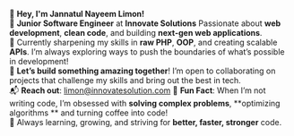 👋 **Hey, I'm Jannatul Nayeem Limon!**  
💼 **Junior Software Engineer** at **Innovate Solutions** 
      Passionate about **web development**, **clean code**, and building **next-gen web applications**.  
🔧  Currently sharpening my skills in **raw PHP**, **OOP**, and creating scalable **APIs**.
    I’m always exploring ways to push the boundaries of what’s possible in development!  
🌟 **Let’s build something amazing together**!
     I’m open to collaborating on projects that challenge my skills and bring out the best in tech.  
📬 **Reach out**: limon@innovatesolution.com 
🎯 **Fun Fact**: When I’m not writing code, I’m obsessed with **solving complex problems**, 
   **optimizing algorithms ** and turning coffee into code!  
🚀 Always learning, growing, and striving for **better, faster, stronger** code.

<!---
Limon337/Limon337 is a ✨ special ✨ repository because its `README.md` (this file) appears on your GitHub profile.
You can click the Preview link to take a look at your changes.
--->
